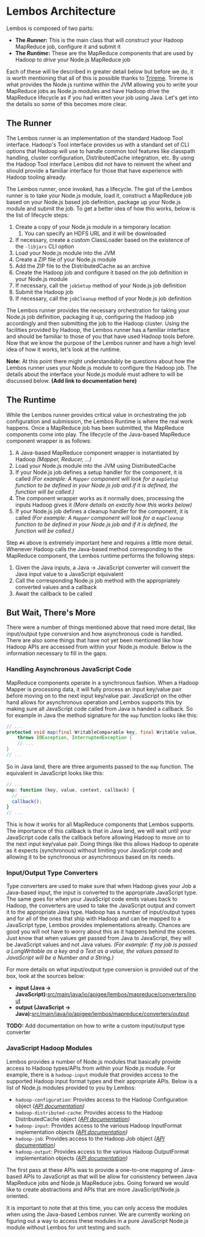 # Lembos Architecture

Lembos is composed of two parts:

* **The *Runner*:** This is the main class that will construct your Hadoop MapReduce job, configure it and submit it
* **The *Runtime*:** These are the MapReduce components that are used by Hadoop to *drive* your Node.js MapReduce job

Each of these will be described in greater detail below but before we do, it is worth mentioning that all of this is
possible thanks to [Trireme][trireme].  Trireme is what provides the Node.js runtime within the JVM allowing you to
write your MapReduce jobs as Node.js modules and have Hadoop drive the MapReduce lifecycle as if you had written your
job using Java.  Let's get into the details so some of this becomes more clear.

## The Runner

The Lembos runner is an implementation of the standard Hadoop Tool interface.  Hadoop's Tool interface provides us with
a standard set of CLI options that Hadoop will use to handle common tool features like classpath handling, cluster
configuration, DistributedCache integration, etc.  By using the Hadoop Tool interface Lembos did not have to reinvent
the wheel and should provide a familiar interface for those that have experience with Hadoop tooling already.

The Lembos runner, once invoked, has a lifecycle.  The gist of the Lembos runner is to take your Node.js module, load
it, construct a MapReduce job based on your Node.js based job definition, package up your Node.js module and submit the
job.  To get a better idea of how this works, below is the list of lifecycle steps:

1. Create a copy of your Node.js module in a temporary location
    1. You can specify an HDFS URL and it will be downloaded
2. If necessary, create a custom ClassLoader based on the existence of the `-libjars` CLI option
3. Load your Node.js module into the JVM
4. Create a ZIP file of your Node.js module
5. Add the ZIP file to the DistributedCache as an archive
6. Create the Hadoop job and configure it based on the job definition in your Node.js module
7. If necessary, call the `jobSetup` method of your Node.js job definition
8. Submit the Hadoop job
9. If necessary, call the `jobCleanup` method of your Node.js job definition

The Lembos runner provides the necessary orchestration for taking your Node.js job definition, packaging it up,
configuring the Hadoop job accordingly and then submitting the job to the Hadoop cluster.  Using the facilities
provided by Hadoop, the Lembos runner has a familiar interface and should be familiar to those of you that have used
Hadoop tools before.  Now that we know the purpose of the Lembos runner and have a high level idea of how it works,
let's look at the runtime.

**Note:** At this point there might understandably be questions about how the Lembos runner uses your Node.js module to
configure the Hadoop job.  The details about the interface your Node.js module must adhere to will be discussed below.
**(Add link to documentation here)**

## The Runtime

While the Lembos runner provides critical value in orchestrating the job configuration and submission, the Lembos
Runtime is where the real work happens.  Once a MapReduce job has been submitted, the MapReduce components come into
play.  The lifecycle of the Java-based MapReduce component wrapper is as follows:

1. A Java-based MapReduce component wrapper is instantiated by Hadoop *(Mapper, Reducer, ...)*
2. Load your Node.js module into the JVM using DistributedCache
3. If your Node.js job defines a setup handler for the component, it is called  *(For example: A `Mapper` component will
look for a `mapSetup` function to be defined in your Node.js job and if it is defined, the function will be called.)*
4. The component wrapper works as it normally does, processing the inputs Hadoop gives it *(More details on exactly how
this works below)*
5. If your Node.js job defines a cleanup handler for the component, it is called  *(For example: A `Mapper` component
will look for a `mapCleanup` function to be defined in your Node.js job and if it is defined, the function will be
called.)*

Step `#4` above is extremely important here and requires a little more detail.  Whenever Hadoop calls the Java-based
method corresponding to the MapReduce component, the Lembos runtime performs the following steps:

1. Given the Java inputs, a Java -> JavaScript converter will convert the Java input value to a JavaScript equivalent
2. Call the corresponding Node.js job method with the appropriately converted values and a callback
3. Await the callback to be called

## But Wait, There's More

There were a number of things mentioned above that need more detail, like input/output type conversion and how
asynchronous code is handled.  There are also some things that have not yet been mentioned like how Hadoop APIs are
accessed from within your Node.js module.  Below is the information necessary to fill in the gaps.

### Handling Asynchronous JavaScript Code

MapReduce components operate in a synchronous fashion.  When a Hadoop Mapper is processing data, it will fully process
an input key/value pair before moving on to the next input key/value pair. JavaScript on the other hand allows for
asynchronous operation and Lembos supports this by making sure all JavaScript code called from Java is handed a
callback.  So for example in Java the method signature for the `map` function looks like this:

```java
// ...
protected void map(final WritableComparable key, final Writable value, final Context context)
    throws IOException, InterruptedException {
    // ...
}
// ...
```

So in Java land, there are three arguments passed to the `map` function.  The equivalent in JavaScript looks like this:

```javascript
// ...
map: function (key, value, context, callback) {
  // ...
  callback();
}
// ...
```

This is how it works for all MapReduce components that Lembos supports.  The importance of this callback is that in
Java land, we will wait until your JavaScript code calls the callback before allowing Hadoop to move on to the next
input key/value pair.  Doing things like this allows Hadoop to operate as it expects (synchronous) without limiting
your JavaScript code and allowing it to be synchronous or asynchronous based on its needs.

### Input/Output Type Converters

Type converters are used to make sure that when Hadoop gives your Job a Java-based
input, the input is converted to the appropriate JavaScript type.  The same goes for when your JavaScript code emits
values back to Hadoop, the converters are used to take the JavaScript output and convert it to the appropriate Java
type.  Hadoop has a number of input/output types and for all of the ones that ship with Hadoop and can be mapped to
a JavaScript type, Lembos provides implementations already.  Chances are good you will not have to worry about this
as it happens behind the scenes.  Just know that when values get passed from Java to JavaScript, they will be
JavaScript values and not Java values.  *(For example: If my job is passed a LongWritable as a key and a Text as a
value, the values passed to JavaScript will be a Number and a String.)*

For more details on what input/output type conversion is provided out of the box, look at the sources below:

* **input (Java -> JavaScript):**[src/main/java/io/apigee/lembos/mapreduce/converters/input][input-src]
* **output (JavaScript -> Java):**[src/main/java/io/apigee/lembos/mapreduce/converters/output][output-src]

**TODO:** Add documentation on how to write a custom input/output type converter

### JavaScript Hadoop Modules

Lembos provides a number of Node.js modules that basically provide access to Hadoop types/APIs from within your Node.js
module.  For example, there is a `hadoop-input` module that provides access to the supported Hadoop input format types
and their appropriate APIs.  Below is a list of Node.js modules provided to you by Lembos:

* `hadoop-configuration`: Provides access to the Hadoop Configuration object
*([API documentation][hadoop-configuration-api])*
* `hadoop-distributed-cache`: Provides access to the Hadoop DistributedCache object
*([API documentation][hadoop-distributed-cache-api])*
* `hadoop-input`: Provides access to the various Hadoop InputFormat implementation objects
*([API documentation][hadoop-input-api])*
* `hadoop-job`: Provides access to the Hadoop Job object *([API documentation][hadoop-job-api])*
* `hadoop-output`: Provides access to the various Hadoop OutputFormat implementation objects
*([API documentation][hadoop-output-api])*

The first pass at these APIs was to provide a one-to-one mapping of Java-based APIs to JavaScript as that will be allow
for consistency between Java MapReduce jobs and Node.js MapReduce jobs.  Going forward we would like to create
abstractions and APIs that are more JavaScript/Node.js oriented.

It is important to note that at this time, you can only access the modules when using the Java-based Lembos runner.
We are currently working on figuring out a way to access these modules in a pure JavaScript Node.js module without
Lembos for unit testing and such.

[hadoop-configuration-api]: https://github.com/apigee/lembos/blob/master/docs/Hadoop_Configuration_Module_API.md
[hadoop-distributed-cache-api]: https://github.com/apigee/lembos/blob/master/docs/Hadoop_Distributed_Cache_Module_API.md
[hadoop-input-api]: https://github.com/apigee/lembos/blob/master/docs/Hadoop_Input_Module_API.md
[hadoop-job-api]: https://github.com/apigee/lembos/blob/master/docs/Hadoop_Job_Module_API.md
[hadoop-output-api]: https://github.com/apigee/lembos/blob/master/docs/Hadoop_Output_Module_API.md
[input-src]: https://github.com/apigee/lembos/tree/master/src/main/java/io/apigee/lembos/mapreduce/converters/input
[output-src]: https://github.com/apigee/lembos/tree/master/src/main/java/io/apigee/lembos/mapreduce/converters/output
[trireme]: https://github.com/apigee/trireme
